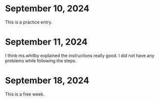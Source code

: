 # September 10, 2024
This is a practice entry.
# September 11, 2024
I think ms.whitby explained the instructions really good.
I did not have any problems while following the steps.
# September 18, 2024
This is a free week.
